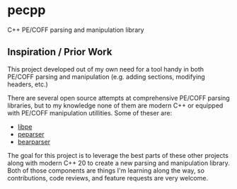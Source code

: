 # pecpp

C++ PE/COFF parsing and manipulation library 

## Inspiration / Prior Work

This project developed out of my own need for a tool handy in both PE/COFF parsing and manipulation (e.g. adding sections, modifying headers, etc.)

There are several open source attempts at comprehensive PE/COFF parsing libraries, but to my knowledge none of them are modern C++ or equipped with PE/COFF manipulation utillities. Some of theser are:

- [libpe](https://github.com/merces/libpe/)
- [peparser](https://github.com/smarttechnologies/peparser)
- [bearparser](https://github.com/hasherezade/bearparser)

The goal for this project is to leverage the best parts of these other projects along with modern C++ 20 to create a new parsing and manipulation library. Both of those components are things I'm learning along the way, so contributions, code reviews, and feature requests are very welcome.

